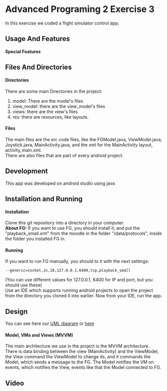 # Advanced Programing 2 Exercise 3
In this exercise we coded a flight simulator control app.

## Usage And Features

#### Special Features ####


## Files And Directories
#### Directories
There are some main Directories in the project:  
1. model: There are the model's files
2. view_model: there are the view_model's files
3. views: there are the view's files
4. res: there are resources, like layouts.
#### Files
The main files are the src code files, like the FGModel.java,  ViewModel.java,  Joystick.java, MainActivity.java, and the xml for the MainActivity layout, activity_main.xml.  
There are also files that are part of every android project.

## Development
This app was developed on android studio using java


## Installation and Running
#### Installation
Clone this git repository into a directory in your computer.  
**About FG:** If you want to use FG, you should install it, and put the "playback_small.xml" from the moodle in the folder "/data/protocols", inside the folder you installed FG in.
#### Running
If you want to run FG manually, you should to it with the next settings:
```
--generic=socket,in,10,127.0.0.1,6400,tcp,playback_small
```
(You can use different values for 127.0.0.1, 6400 for IP and port, but you should use these)  
Use an IDE which supports running android projects to open the project from the directory you cloned it into earlier. Now from your IDE, run the app.  

## Design
You can see here our [UML diagram](https://online.visual-paradigm.com/community/share/ap2-ex3-vpd-lkr0hgjxp) or [here](https://online.visual-paradigm.com/app/diagrams/#G18e4zO-XyvWYFPzMT15UmFuwRWdz7XwK_)
#### Model, VMs and Views (MVVM)
The main architecture we use in the project is the MVVM architecture.  
There is data binding between the view (MainActivity) and the ViewModel, the View command the ViewModel to change its, and it commands the Model, which sends a message to the FG. The Model notifies the VM on events, which notifies the View, events like that the Model connected to FG.



## Video
